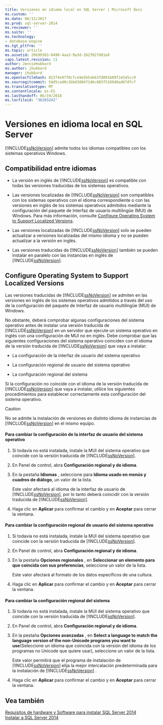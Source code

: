 ```yaml
---
title: Versiones en idioma local en SQL Server | Microsoft Docs
ms.custom: ''
ms.date: 06/13/2017
ms.prod: sql-server-2014
ms.reviewer: ''
ms.suite: ''
ms.technology:
- database-engine
ms.tgt_pltfrm: ''
ms.topic: article
ms.assetid: 20b99363-0490-4aa3-9a3d-262f827d81e8
caps.latest.revision: 11
author: JennieHubbard
ms.author: jhubbard
manager: jhubbard
ms.openlocfilehash: 822f4e97f8cfce9e5b5ab63fd091b89f2e545cc9
ms.sourcegitcommit: 5dd5cad0c1bbd308471d6c885f516948ad67dfcf
ms.translationtype: MT
ms.contentlocale: es-ES
ms.lasthandoff: 06/19/2018
ms.locfileid: "36103242"
---
```

# <a name="local-language-versions-in-sql-server"></a>Versiones en idioma local en SQL Server
  [!INCLUDE[ssNoVersion](../../includes/ssnoversion-md.md)] admite todos los idiomas compatibles con los sistemas operativos Windows.  
  
## <a name="cross-language-support"></a>Compatibilidad entre idiomas  
  
-   La versión en inglés de [!INCLUDE[ssNoVersion](../../includes/ssnoversion-md.md)] es compatible con todas las versiones traducidas de los sistemas operativos.  
  
-   Las versiones localizadas de [!INCLUDE[ssNoVersion](../../includes/ssnoversion-md.md)] son compatibles con los sistemas operativos con el idioma correspondiente o con las versiones en inglés de los sistemas operativos admitidos mediante la configuración del paquete de Interfaz de usuario multilingüe (MUI) de Windows. Para más información, consulte [Configure Operating System to Support Localized Versions](../../../2014/sql-server/install/local-language-versions-in-sql-server.md#BK_ConfigureOS).  
  
-   Las versiones localizadas de [!INCLUDE[ssNoVersion](../../includes/ssnoversion-md.md)] solo se pueden actualizar a versiones localizadas del mismo idioma y no se pueden actualizar a la versión en inglés.  
  
-   Las versiones traducidas de [!INCLUDE[ssNoVersion](../../includes/ssnoversion-md.md)] también se pueden instalar en paralelo con las instancias en inglés de [!INCLUDE[ssNoVersion](../../includes/ssnoversion-md.md)].  
  
##  <a name="BK_ConfigureOS"></a> Configure Operating System to Support Localized Versions  
 Las versiones traducidas de [!INCLUDE[ssNoVersion](../../includes/ssnoversion-md.md)] se admiten en las versiones en inglés de los sistemas operativos admitidos a través del uso de la configuración del paquete de Interfaz de usuario multilingüe (MUI) de Windows.  
  
 No obstante, deberá comprobar algunas configuraciones del sistema operativo antes de instalar una versión traducida de [!INCLUDE[ssNoVersion](../../includes/ssnoversion-md.md)] en un servidor que ejecute un sistema operativo en inglés con una configuración de MUI no en inglés. Debe comprobar que las siguientes configuraciones del sistema operativo coinciden con el idioma de la versión traducida de [!INCLUDE[ssNoVersion](../../includes/ssnoversion-md.md)] que vaya a instalar:  
  
-   La configuración de la interfaz de usuario del sistema operativo  
  
-   La configuración regional de usuario del sistema operativo  
  
-   La configuración regional del sistema  
  
 Si la configuración no coincide con el idioma de la versión traducida de [!INCLUDE[ssNoVersion](../../includes/ssnoversion-md.md)] que vaya a instalar, utilice los siguientes procedimientos para establecer correctamente esta configuración del sistema operativo.  
  
> [!CAUTION]  
>  No se admite la instalación de versiones en distinto idioma de instancias de [!INCLUDE[ssNoVersion](../../includes/ssnoversion-md.md)] en el mismo equipo.  
  
#### <a name="to-change-the-operating-system-user-interface-setting"></a>Para cambiar la configuración de la interfaz de usuario del sistema operativo  
  
1.  Si todavía no está instalada, instale la MUI del sistema operativo que coincide con la versión traducida de [!INCLUDE[ssNoVersion](../../includes/ssnoversion-md.md)].  
  
2.  En Panel de control, abra **Configuración regional y de idioma**.  
  
3.  En la pestaña **Idiomas** , seleccione para **Idioma usado en menús y cuadros de diálogo**, un valor de la lista.  
  
     Este valor afectará al idioma de la interfaz de usuario de [!INCLUDE[ssNoVersion](../../includes/ssnoversion-md.md)], por lo tanto deberá coincidir con la versión traducida de [!INCLUDE[ssNoVersion](../../includes/ssnoversion-md.md)].  
  
4.  Haga clic en **Aplicar** para confirmar el cambio y en **Aceptar** para cerrar la ventana.  
  
#### <a name="to-change-the-operating-system-user-locale-setting"></a>Para cambiar la configuración regional de usuario del sistema operativo  
  
1.  Si todavía no está instalada, instale la MUI del sistema operativo que coincide con la versión traducida de [!INCLUDE[ssNoVersion](../../includes/ssnoversion-md.md)].  
  
2.  En Panel de control, abra **Configuración regional y de idioma**.  
  
3.  En la pestaña **Opciones regionales** , en **Seleccionar un elemento para que coincida con sus preferencias**, seleccione un valor de la lista.  
  
     Este valor afectará al formato de los datos específicos de una cultura.  
  
4.  Haga clic en **Aplicar** para confirmar el cambio y en **Aceptar** para cerrar la ventana.  
  
#### <a name="to-change-the-system-locale-setting"></a>Para cambiar la configuración regional del sistema  
  
1.  Si todavía no está instalada, instale la MUI del sistema operativo que coincide con la versión traducida de [!INCLUDE[ssNoVersion](../../includes/ssnoversion-md.md)].  
  
2.  En Panel de control, abra **Configuración regional y de idioma**.  
  
3.  En la pestaña **Opciones avanzadas** , en **Select a language to match the language version of the non-Unicode programs you want to use**(Seleccione un idioma que coincida con la versión del idioma de los programas no Unicode que quiere usar), seleccione un valor de la lista.  
  
     Este valor permitirá que el programa de instalación de [!INCLUDE[ssNoVersion](../../includes/ssnoversion-md.md)] elija la mejor intercalación predeterminada para la instalación de [!INCLUDE[ssNoVersion](../../includes/ssnoversion-md.md)] .  
  
4.  Haga clic en **Aplicar** para confirmar el cambio y en **Aceptar** para cerrar la ventana.  
  
## <a name="see-also"></a>Vea también  
 [Requisitos de hardware y Software para instalar SQL Server 2014](hardware-and-software-requirements-for-installing-sql-server.md)   
 [Instalar a SQL Server 2014](../../database-engine/install-windows/install-sql-server.md)  
  
  